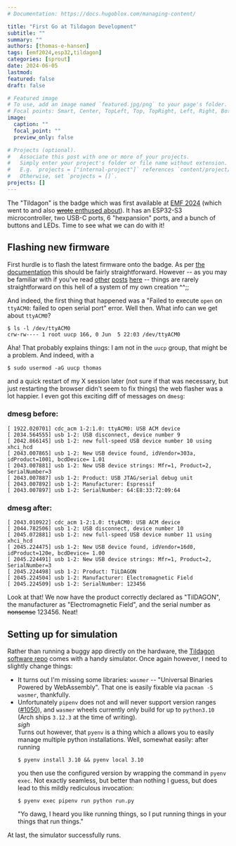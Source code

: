 ```yaml
---
# Documentation: https://docs.hugoblox.com/managing-content/

title: "First Go at Tildagon Development"
subtitle: ""
summary: ""
authors: [thomas-e-hansen]
tags: [emf2024,esp32,tildagon]
categories: [sprout]
date: 2024-06-05
lastmod:
featured: false
draft: false

# Featured image
# To use, add an image named `featured.jpg/png` to your page's folder.
# Focal points: Smart, Center, TopLeft, Top, TopRight, Left, Right, BottomLeft, Bottom, BottomRight.
image:
  caption: ""
  focal_point: ""
  preview_only: false

# Projects (optional).
#   Associate this post with one or more of your projects.
#   Simply enter your project's folder or file name without extension.
#   E.g. `projects = ["internal-project"]` references `content/project/deep-learning/index.md`.
#   Otherwise, set `projects = []`.
projects: []
---
```


The "Tildagon" is the badge which was first available at
[EMF 2024](https://emfcamp.org)
(which went to and also
[~~wrote~~ enthused about](/en/post/emf2024-was-incredible)).
It has an ESP32-S3 microcontroller, two USB-C ports, 6 "hexpansion" ports, and a
bunch of buttons and LEDs. Time to see what we can do with it!

## Flashing new firmware

First hurdle is to flash the latest firmware onto the badge. As per
[the documentation](https://tildagon.badge.emfcamp.org/using-the-badge/end-user-manual/#flash-your-badge)
this should be fairly straightforward. However -- as you may be familiar with if
you've read
[other](/en/post/adventures-in-linux-boot-debugging)
[posts](/en/post/recovering-from-a-broken-smartcard)
[here](/en/post/dualboot-arch-windows-encrypted) --
things are rarely straightforward on this hell of a system of my own creation
^^;;

And indeed, the first thing that happened was a "Failed to execute `open` on
`ttyACM0`: failed to open serial port" error. Well then. What info can we get
about `ttyACM0`?

```
$ ls -l /dev/ttyACM0
crw-rw---- 1 root uucp 166, 0 Jun  5 22:03 /dev/ttyACM0
```

Aha! That probably explains things: I am not in the `uucp` group, that might be
a problem. And indeed, with a

```
$ sudo usermod -aG uucp thomas
```

and a quick restart of my X session later (not sure if that was necessary, but
just restarting the browser didn't seem to fix things) the web flasher was a lot
happier. I even got this exciting diff of messages on `dmesg`:

### dmesg before:

```log
[ 1922.020701] cdc_acm 1-2:1.0: ttyACM0: USB ACM device
[ 2034.564555] usb 1-2: USB disconnect, device number 9
[ 2042.866145] usb 1-2: new full-speed USB device number 10 using xhci_hcd
[ 2043.007865] usb 1-2: New USB device found, idVendor=303a, idProduct=1001, bcdDevice= 1.01
[ 2043.007881] usb 1-2: New USB device strings: Mfr=1, Product=2, SerialNumber=3
[ 2043.007887] usb 1-2: Product: USB JTAG/serial debug unit
[ 2043.007892] usb 1-2: Manufacturer: Espressif
[ 2043.007897] usb 1-2: SerialNumber: 64:E8:33:72:09:64
```

### dmesg after:

```log
[ 2043.010922] cdc_acm 1-2:1.0: ttyACM0: USB ACM device
[ 2044.782506] usb 1-2: USB disconnect, device number 10
[ 2045.072881] usb 1-2: new full-speed USB device number 11 using xhci_hcd
[ 2045.224475] usb 1-2: New USB device found, idVendor=16d0, idProduct=120e, bcdDevice= 1.00
[ 2045.224491] usb 1-2: New USB device strings: Mfr=1, Product=2, SerialNumber=3
[ 2045.224498] usb 1-2: Product: TiLDAGON
[ 2045.224504] usb 1-2: Manufacturer: Electromagnetic Field
[ 2045.224509] usb 1-2: SerialNumber: 123456
```

Look at that! We now have the product correctly declared as "TilDAGON", the
manufacturer as "Electromagnetic Field", and the serial number as
~~nonsense~~ 123456. Neat!


## Setting up for simulation

Rather than running a buggy app directly on the hardware, the
[Tildagon software repo](https://github.com:emfcamp/badge-2024-software)
comes with a handy simulator. Once again however, I need to slightly change
things:

* It turns out I'm missing some libraries: `wasmer` -- "Universal Binaries
    Powered by WebAssembly". That one is easily fixable via `pacman -S
    wasmer`, thankfully.
* Unfortunately `pipenv` does not and will never support version ranges
    ([#1050](https://github.com/pypa/pipenv/issues/1050)), and `wasmer` wheels
    currently only build for up to `python3.10` (Arch ships `3.12.3` at the time
    of writing).  
    *sigh*  
    Turns out however, that `pyenv` is a thing which a allows you to easily
    manage multiple python installations. Well, somewhat easily: after running
    ```
    $ pyenv install 3.10 && pyenv local 3.10
    ```
    you then use the configured version by wrapping the command in `pyenv exec`.
    Not exactly seamless, but better than nothing I guess, but does lead to this
    mildly rediculous invocation:
    ```
    $ pyenv exec pipenv run python run.py
    ```
    "Yo dawg, I heard you like running things, so I put running things in your
    things that run things."

At last, the simulator successfully runs.

